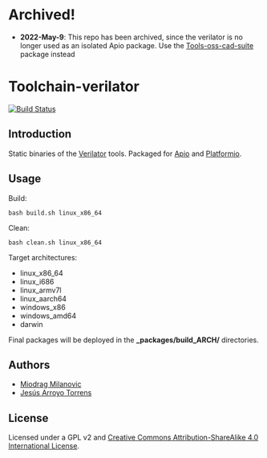 # Archived!
* **2022-May-9**: This repo has been archived, since the verilator is no longer used as an isolated Apio package. Use the [Tools-oss-cad-suite](https://github.com/FPGAwars/tools-oss-cad-suite) package instead

# Toolchain-verilator

[![Build Status](https://travis-ci.org/FPGAwars/toolchain-verilator.svg)](https://travis-ci.org/FPGAwars/toolchain-verilator)

## Introduction

Static binaries of the [Verilator](https://www.veripool.org/wiki/verilator) tools. Packaged for [Apio](https://github.com/FPGAwars/apio) and [Platformio](http://platformio.org/).

## Usage

Build:

```
bash build.sh linux_x86_64
```

Clean:

```
bash clean.sh linux_x86_64
```

Target architectures:
* linux_x86_64
* linux_i686
* linux_armv7l
* linux_aarch64
* windows_x86
* windows_amd64
* darwin

Final packages will be deployed in the **\_packages/build_ARCH/** directories.

## Authors

* [Miodrag Milanovic](https://github.com/mmicko)
* [Jesús Arroyo Torrens](https://github.com/Jesus89)

## License

Licensed under a GPL v2 and [Creative Commons Attribution-ShareAlike 4.0 International License](http://creativecommons.org/licenses/by-sa/4.0/).
